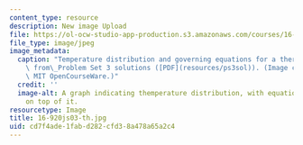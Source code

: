 ```yaml
---
content_type: resource
description: New image Upload
file: https://ol-ocw-studio-app-production.s3.amazonaws.com/courses/16-920j-numerical-methods-for-partial-differential-equations-sma-5212-spring-2003/cd7f4ade1fabd282cfd38a478a65a2c4_16-920js03-th.jpg
file_type: image/jpeg
image_metadata:
  caption: "Temperature distribution and governing equations for a thermal fin, adapted\
    \ from\_Problem Set 3 solutions ([PDF](resources/ps3sol)). (Image courtesy of\
    \ MIT OpenCourseWare.)"
  credit: ''
  image-alt: A graph indicating themperature distribution, with equations overlaid
    on top of it.
resourcetype: Image
title: 16-920js03-th.jpg
uid: cd7f4ade-1fab-d282-cfd3-8a478a65a2c4
---
```

